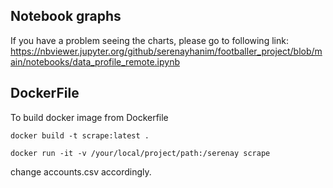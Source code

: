 ## Notebook graphs

If you have a problem seeing the charts, please go to following link:
https://nbviewer.jupyter.org/github/serenayhanim/footballer_project/blob/main/notebooks/data_profile_remote.ipynb


## DockerFile

To build docker image from Dockerfile

```console
docker build -t scrape:latest .                                                       
```

```console
docker run -it -v /your/local/project/path:/serenay scrape
```

change accounts.csv accordingly. 
